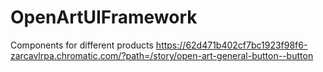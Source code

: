 # OpenArtUIFramework
Components for different products
https://62d471b402cf7bc1923f98f6-zarcavlrpa.chromatic.com/?path=/story/open-art-general-button--button
